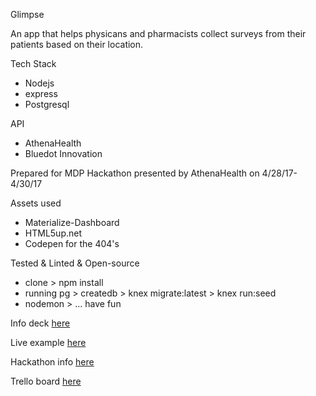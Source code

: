 Glimpse

An app that helps physicans and pharmacists collect surveys from their patients based on their location.

Tech Stack
* Nodejs
* express
* Postgresql

API
* AthenaHealth
* Bluedot Innovation

Prepared for MDP Hackathon presented by AthenaHealth on 4/28/17-4/30/17

Assets used
* Materialize-Dashboard
* HTML5up.net
* Codepen for the 404's

Tested & Linted & Open-source
* clone > npm install
* running pg > createdb > knex migrate:latest > knex run:seed
* nodemon > ... have fun


Info deck [here](https://docs.google.com/presentation/d/1wbUCgw1QY0RG1H8jSBEXTdpa6RUtfLQKaKI_TIVh4Hk/edit?usp=sharing)

Live example [here](http://www.glimpse.live)

Hackathon info [here](http://athenahackathon.com)

Trello board [here](https://trello.com/b/mb2xfBCB/glimpseathena)
